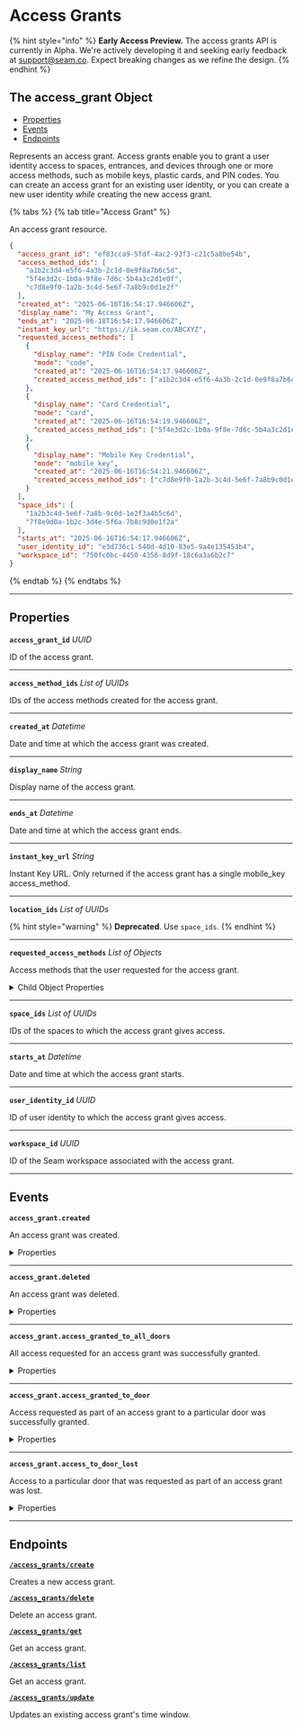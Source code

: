 # Access Grants
{% hint style="info" %}
**Early Access Preview.** The access grants API is currently in Alpha. We're actively developing it and seeking early feedback at [support@seam.co](mailto:support@seam.co). Expect breaking changes as we refine the design.
{% endhint %}

## The access_grant Object

- [Properties](./#properties)
- [Events](./#events)
- [Endpoints](./#endpoints)


Represents an access grant. Access grants enable you to grant a user identity access to spaces, entrances, and devices through one or more access methods, such as mobile keys, plastic cards, and PIN codes. You can create an access grant for an existing user identity, or you can create a new user identity *while* creating the new access grant.

{% tabs %}
{% tab title="Access Grant" %}

An access grant resource.

```json
{
  "access_grant_id": "ef83cca9-5fdf-4ac2-93f3-c21c5a8be54b",
  "access_method_ids": [
    "a1b2c3d4-e5f6-4a3b-2c1d-0e9f8a7b6c5d",
    "5f4e3d2c-1b0a-9f8e-7d6c-5b4a3c2d1e0f",
    "c7d8e9f0-1a2b-3c4d-5e6f-7a8b9c0d1e2f"
  ],
  "created_at": "2025-06-16T16:54:17.946606Z",
  "display_name": "My Access Grant",
  "ends_at": "2025-06-18T16:54:17.946606Z",
  "instant_key_url": "https://ik.seam.co/ABCXYZ",
  "requested_access_methods": [
    {
      "display_name": "PIN Code Credential",
      "mode": "code",
      "created_at": "2025-06-16T16:54:17.946606Z",
      "created_access_method_ids": ["a1b2c3d4-e5f6-4a3b-2c1d-0e9f8a7b6c5d"]
    },
    {
      "display_name": "Card Credential",
      "mode": "card",
      "created_at": "2025-06-16T16:54:19.946606Z",
      "created_access_method_ids": ["5f4e3d2c-1b0a-9f8e-7d6c-5b4a3c2d1e0f"]
    },
    {
      "display_name": "Mobile Key Credential",
      "mode": "mobile_key",
      "created_at": "2025-06-16T16:54:21.946606Z",
      "created_access_method_ids": ["c7d8e9f0-1a2b-3c4d-5e6f-7a8b9c0d1e2f"]
    }
  ],
  "space_ids": [
    "1a2b3c4d-5e6f-7a8b-9c0d-1e2f3a4b5c6d",
    "7f8e9d0a-1b2c-3d4e-5f6a-7b8c9d0e1f2a"
  ],
  "starts_at": "2025-06-16T16:54:17.946606Z",
  "user_identity_id": "e3d736c1-540d-4d10-83e5-9a4e135453b4",
  "workspace_id": "750fc0bc-4450-4356-8d9f-18c6a3a6b2c7"
}
```
{% endtab %}
{% endtabs %}

---
## Properties

**`access_grant_id`** *UUID*

ID of the access grant.




---

**`access_method_ids`** *List* *of UUIDs*

IDs of the access methods created for the access grant.




---

**`created_at`** *Datetime*

Date and time at which the access grant was created.




---

**`display_name`** *String*

Display name of the access grant.




---

**`ends_at`** *Datetime*

Date and time at which the access grant ends.




---

**`instant_key_url`** *String*

Instant Key URL. Only returned if the access grant has a single mobile_key access_method.




---

**`location_ids`** *List* *of UUIDs*


{% hint style="warning" %}
**Deprecated**. Use `space_ids`.
{% endhint %}



---

**`requested_access_methods`** *List* *of Objects*

Access methods that the user requested for the access grant.



<details>
  <summary>Child Object Properties</summary>

  <strong><code>created_access_method_ids</code></strong> <i>List</i> <i>of UUIDs</i>
  
    IDs of the access methods created for the requested access method.

  <strong><code>created_at</code></strong> <i>Datetime</i>
  
    Date and time at which the requested access method was added to the access grant.

  <strong><code>display_name</code></strong> <i>String</i>
  
    Display name of the access method.

  <strong><code>mode</code></strong> <i>Enum</i>
  
    Access method mode. Supported values: `code`, `card`, `mobile_key`.
  <details>
      <summary>Enum values:</summary>
  
      - <code>code</code>
      - <code>card</code>
      - <code>mobile_key</code>
  </details>
</details>

---

**`space_ids`** *List* *of UUIDs*

IDs of the spaces to which the access grant gives access.




---

**`starts_at`** *Datetime*

Date and time at which the access grant starts.




---

**`user_identity_id`** *UUID*

ID of user identity to which the access grant gives access.




---

**`workspace_id`** *UUID*

ID of the Seam workspace associated with the access grant.




---


## Events

**`access_grant.created`**

An access grant was created.

<details>

<summary>Properties</summary>

<strong><code>access_grant_id</code></strong> <i>UUID</i>

  ID of the affected access grant.

<strong><code>created_at</code></strong> <i>Datetime</i>

  Date and time at which the event was created.

<strong><code>event_id</code></strong> <i>UUID</i>

  ID of the event.

<strong><code>event_type</code></strong> <i>Enum</i>

  Value: `access_grant.created`

<strong><code>occurred_at</code></strong> <i>Datetime</i>

  Date and time at which the event occurred.

<strong><code>workspace_id</code></strong> <i>UUID</i>

  ID of the [workspace](../../core-concepts/workspaces/README.md) associated with the event.
</details>

---

**`access_grant.deleted`**

An access grant was deleted.

<details>

<summary>Properties</summary>

<strong><code>access_grant_id</code></strong> <i>UUID</i>

  ID of the affected access grant.

<strong><code>created_at</code></strong> <i>Datetime</i>

  Date and time at which the event was created.

<strong><code>event_id</code></strong> <i>UUID</i>

  ID of the event.

<strong><code>event_type</code></strong> <i>Enum</i>

  Value: `access_grant.deleted`

<strong><code>occurred_at</code></strong> <i>Datetime</i>

  Date and time at which the event occurred.

<strong><code>workspace_id</code></strong> <i>UUID</i>

  ID of the [workspace](../../core-concepts/workspaces/README.md) associated with the event.
</details>

---

**`access_grant.access_granted_to_all_doors`**

All access requested for an access grant was successfully granted.

<details>

<summary>Properties</summary>

<strong><code>access_grant_id</code></strong> <i>UUID</i>

  ID of the affected access grant.

<strong><code>created_at</code></strong> <i>Datetime</i>

  Date and time at which the event was created.

<strong><code>event_id</code></strong> <i>UUID</i>

  ID of the event.

<strong><code>event_type</code></strong> <i>Enum</i>

  Value: `access_grant.access_granted_to_all_doors`

<strong><code>occurred_at</code></strong> <i>Datetime</i>

  Date and time at which the event occurred.

<strong><code>workspace_id</code></strong> <i>UUID</i>

  ID of the [workspace](../../core-concepts/workspaces/README.md) associated with the event.
</details>

---

**`access_grant.access_granted_to_door`**

Access requested as part of an access grant to a particular door was successfully granted.

<details>

<summary>Properties</summary>

<strong><code>access_grant_id</code></strong> <i>UUID</i>

  ID of the affected access grant.

<strong><code>acs_entrance_id</code></strong> <i>UUID</i>

  ID of the affected [entrance](https://docs.seam.co/latest/capability-guides/retrieving-entrance-details).

<strong><code>created_at</code></strong> <i>Datetime</i>

  Date and time at which the event was created.

<strong><code>event_id</code></strong> <i>UUID</i>

  ID of the event.

<strong><code>event_type</code></strong> <i>Enum</i>

  Value: `access_grant.access_granted_to_door`

<strong><code>occurred_at</code></strong> <i>Datetime</i>

  Date and time at which the event occurred.

<strong><code>workspace_id</code></strong> <i>UUID</i>

  ID of the [workspace](../../core-concepts/workspaces/README.md) associated with the event.
</details>

---

**`access_grant.access_to_door_lost`**

Access to a particular door that was requested as part of an access grant was lost.

<details>

<summary>Properties</summary>

<strong><code>access_grant_id</code></strong> <i>UUID</i>

  ID of the affected access grant.

<strong><code>acs_entrance_id</code></strong> <i>UUID</i>

  ID of the affected [entrance](https://docs.seam.co/latest/capability-guides/retrieving-entrance-details).

<strong><code>created_at</code></strong> <i>Datetime</i>

  Date and time at which the event was created.

<strong><code>event_id</code></strong> <i>UUID</i>

  ID of the event.

<strong><code>event_type</code></strong> <i>Enum</i>

  Value: `access_grant.access_to_door_lost`

<strong><code>occurred_at</code></strong> <i>Datetime</i>

  Date and time at which the event occurred.

<strong><code>workspace_id</code></strong> <i>UUID</i>

  ID of the [workspace](../../core-concepts/workspaces/README.md) associated with the event.
</details>

---

## Endpoints


[**`/access_grants/create`**](./create.md)

Creates a new access grant.


[**`/access_grants/delete`**](./delete.md)

Delete an access grant.


[**`/access_grants/get`**](./get.md)

Get an access grant.


[**`/access_grants/list`**](./list.md)

Get an access grant.


[**`/access_grants/update`**](./update.md)

Updates an existing access grant's time window.


